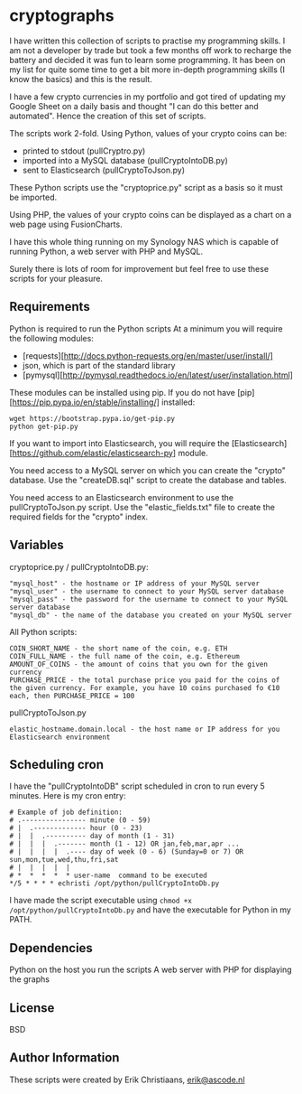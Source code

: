 # cryptographs
I have written this collection of scripts to practise my programming skills. I am not a developer by trade but took a few months off work to recharge the battery and decided it was fun to learn some programming. It has been on my list for quite some time to get a bit more in-depth programming skills (I know the basics) and this is the result.

I have a few crypto currencies in my portfolio and got tired of updating my Google Sheet on a daily basis and thought "I can do this better and automated". Hence the creation of this set of scripts.

The scripts work 2-fold. Using Python, values of your crypto coins can be:
- printed to stdout (pullCryptro.py)
- imported into a MySQL database (pullCryptoIntoDB.py)
- sent to Elasticsearch (pullCryptoToJson.py)

These Python scripts use the "cryptoprice.py" script as a basis so it must be imported.

Using PHP, the values of your crypto coins can be displayed as a chart on a web page using FusionCharts.

I have this whole thing running on my Synology NAS which is capable of running Python, a web server with PHP and MySQL.

Surely there is lots of room for improvement but feel free to use these scripts for your pleasure.

## Requirements
Python is required to run the Python scripts
At a minimum you will require the following modules:
- [requests][http://docs.python-requests.org/en/master/user/install/]
- json, which is part of the standard library
- [pymysql][http://pymysql.readthedocs.io/en/latest/user/installation.html]

These modules can be installed using pip. If you do not have [pip][https://pip.pypa.io/en/stable/installing/] installed:
```
wget https://bootstrap.pypa.io/get-pip.py
python get-pip.py
```

If you want to import into Elasticsearch, you will require the [Elasticsearch][https://github.com/elastic/elasticsearch-py] module.

You need access to a MySQL server on which you can create the "crypto" database. Use the "createDB.sql" script to create the database and tables.

You need access to an Elasticsearch environment to use the pullCryptoToJson.py script. Use the "elastic_fields.txt" file to create the required fields for the "crypto" index.

## Variables
cryptoprice.py / pullCryptoIntoDB.py:
```
"mysql_host" - the hostname or IP address of your MySQL server
"mysql_user" - the username to connect to your MySQL server database
"mysql_pass" - the password for the username to connect to your MySQL server database
"mysql_db" - the name of the database you created on your MySQL server
```

All Python scripts:
```
COIN_SHORT_NAME - the short name of the coin, e.g. ETH
COIN_FULL_NAME - the full name of the coin, e.g. Ethereum
AMOUNT_OF_COINS - the amount of coins that you own for the given currency
PURCHASE_PRICE - the total purchase price you paid for the coins of the given currency. For example, you have 10 coins purchased fo €10 each, then PURCHASE_PRICE = 100
```

pullCryptoToJson.py
```
elastic_hostname.domain.local - the host name or IP address for you Elasticsearch environment
```
## Scheduling cron
I have the "pullCryptoIntoDB" script scheduled in cron to run every 5 minutes. Here is my cron entry:
```
# Example of job definition:
# .---------------- minute (0 - 59)
# |  .------------- hour (0 - 23)
# |  |  .---------- day of month (1 - 31)
# |  |  |  .------- month (1 - 12) OR jan,feb,mar,apr ...
# |  |  |  |  .---- day of week (0 - 6) (Sunday=0 or 7) OR sun,mon,tue,wed,thu,fri,sat
# |  |  |  |  |
# *  *  *  *  * user-name  command to be executed
*/5 * * * * echristi /opt/python/pullCryptoIntoDb.py
```

I have made the script executable using `chmod +x /opt/python/pullCryptoIntoDb.py` and have the executable for Python in my PATH.

## Dependencies
Python on the host you run the scripts
A web server with PHP for displaying the graphs

## License

BSD

## Author Information

These scripts were created by Erik Christiaans, erik@ascode.nl
